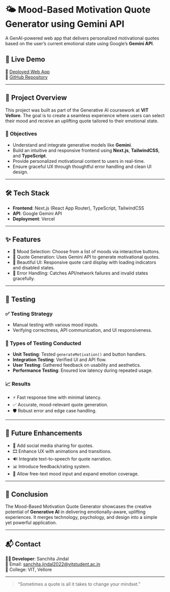 
# 🌤️ Mood-Based Motivation Quote Generator using Gemini API

A GenAI-powered web app that delivers personalized motivational quotes based on the user’s current emotional state using Google’s **Gemini API**.

## 🚀 Live Demo

🔗 [Deployed Web App](https://genai-project-seven.vercel.app/)  
📂 [GitHub Repository](https://github.com/SanchitaJindal/Genai_project)

---

## 📌 Project Overview

This project was built as part of the Generative AI coursework at **VIT Vellore**. The goal is to create a seamless experience where users can select their mood and receive an uplifting quote tailored to their emotional state.

### 🎯 Objectives

- Understand and integrate generative models like **Gemini**.
- Build an intuitive and responsive frontend using **Next.js**, **TailwindCSS**, and **TypeScript**.
- Provide personalized motivational content to users in real-time.
- Ensure graceful UX through thoughtful error handling and clean UI design.

---

## 🛠️ Tech Stack

- **Frontend**: Next.js (React App Router), TypeScript, TailwindCSS
- **API**: Google Gemini API
- **Deployment**: Vercel

---

## ✨ Features

- 🧠 Mood Selection: Choose from a list of moods via interactive buttons.
- 📜 Quote Generation: Uses Gemini API to generate motivational quotes.
- 💬 Beautiful UI: Responsive quote card display with loading indicators and disabled states.
- 🚨 Error Handling: Catches API/network failures and invalid states gracefully.

---

## 🧪 Testing

### ✅ Testing Strategy

- Manual testing with various mood inputs.
- Verifying correctness, API communication, and UI responsiveness.

### 🧩 Types of Testing Conducted

- **Unit Testing**: Tested `generateMotivation()` and button handlers.
- **Integration Testing**: Verified UI and API flow.
- **User Testing**: Gathered feedback on usability and aesthetics.
- **Performance Testing**: Ensured low latency during repeated usage.

### 📈 Results

- ⚡ Fast response time with minimal latency.
- ✅ Accurate, mood-relevant quote generation.
- 🛡️ Robust error and edge case handling.

---

## 🔮 Future Enhancements

- 🔗 Add social media sharing for quotes.
- 🎞️ Enhance UX with animations and transitions.
- 🔊 Integrate text-to-speech for quote narration.
- 📊 Introduce feedback/rating system.
- 🧾 Allow free-text mood input and expand emotion coverage.

---

## 🧾 Conclusion

The Mood-Based Motivation Quote Generator showcases the creative potential of **Generative AI** in delivering emotionally-aware, uplifting experiences. It merges technology, psychology, and design into a simple yet powerful application.

---

## 📬 Contact

**👩‍💻 Developer**: Sanchita Jindal  
📧 Email: [sanchita.jindal2022@vitstudent.ac.in](mailto:sanchita.jindal2022@vitstudent.ac.in)  
🏫 College: VIT, Vellore

---

> “Sometimes a quote is all it takes to change your mindset.”
